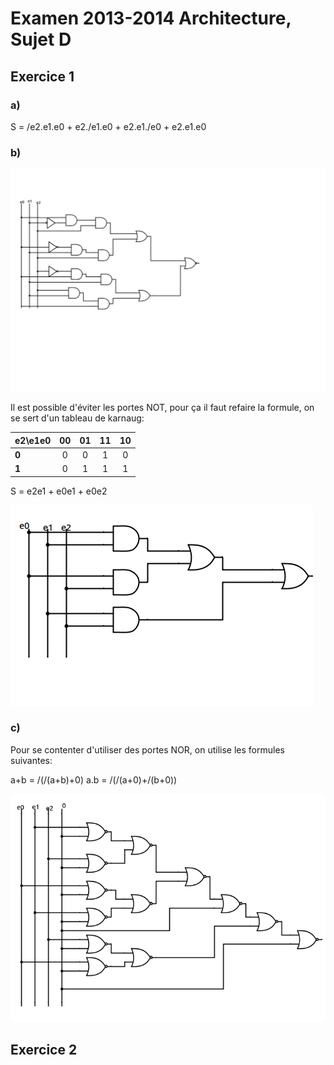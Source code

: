# Examen 2013-2014 Architecture, Sujet D

## Exercice 1

### a)

S = /e2.e1.e0 + e2./e1.e0 + e2.e1./e0 + e2.e1.e0

### b)

![](1b.png)

Il est possible d'éviter les portes NOT, pour ça il faut refaire la formule, on se sert d'un tableau de karnaug:

|e2\e1e0| 00 |  01 | 11 | 10 |
|-------|:--:|:---:|:--:|:--:|
| **0** |  0 |  0  |  1 |  0 |
| **1** |  0 |  1  |  1 |  1 |

S = e2e1 + e0e1 + e0e2

![](1bn.png)

### c)

Pour se contenter d'utiliser des portes NOR, on utilise les formules suivantes:

a+b = /(/(a+b)+0)
a.b = /(/(a+0)+/(b+0))

![](1c.png)

## Exercice 2

